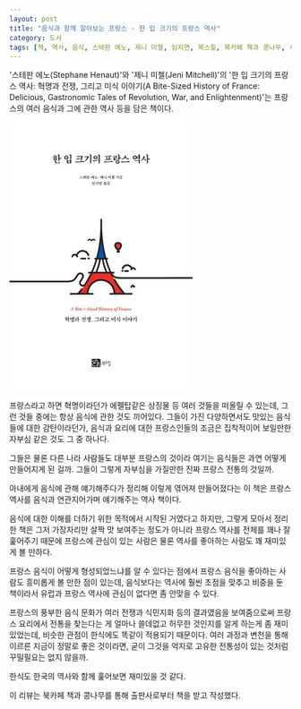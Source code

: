 ```yaml
---
layout: post
title: "음식과 함께 알아보는 프랑스 - 한 입 크기의 프랑스 역사"
category: 도서
tags: [책, 역사, 음식, 스테판 에노, 제니 미첼, 임지연, 북스힐, 북카페 책과 콩나무, 서평]
---
```


'스테판 에노(Stephane Henaut)'와
'제니 미첼(Jeni Mitchell)'의
'한 입 크기의 프랑스 역사: 혁명과 전쟁, 그리고 미식 이야기(A Bite-Sized History of France: Delicious, Gastronomic Tales of Revolution, War, and Enlightenment)'는
프랑스의 여러 음식과 그에 관한 역사 등을 담은 책이다.

![표지](/images/book/a-bite-sized-history-of-france-book-h480.jpg)

프랑스라고 하면 혁명이라던가 에펠탑같은 상징물 등 여러 것들을 떠올릴 수 있는데,
그런 것들 중에는 항상 음식에 관한 것도 끼어있다.
그들이 가진 다양하면서도 맛있는 음식들에 대한 감탄이라던가,
음식과 요리에 대한 프랑스인들의 조금은 집착적이어 보일만한 자부심 같은 것도 그 중 하나다.

그들은 물론 다른 나라 사람들도 대부분 프랑스의 것이라 여기는 음식들은 과연 어떻게 만들어지게 된 걸까.
그들이 그렇게 자부심을 가질만한 진짜 프랑스 전통의 것일까.

아내에게 음식에 관해 얘기해주다가 정리해 이렇게 엮어져 만들어졌다는 이 책은
프랑스 역사를 음식과 연관지어가며 얘기해주는 역사 책이다.

음식에 대한 이해를 더하기 위한 목적에서 시작된 거였다고 하지만,
그렇게 모아서 정리한 책은 그저 가장자리만 살짝 맛 보여주는 정도가 아니라
프랑스 역사를 전체를 꽤나 잘 훑어주기 때문에
프랑스에 관심이 있는 사람은 물론
역사를 좋아하는 사람도 꽤 재미있게 볼 만하다.

프랑스 음식이 어떻게 형성되었느냐를 알 수 있다는 점에서
프랑스 음식을 좋아하는 사람도 흥미롭게 볼 만한 점이 있는데,
음식보다는 역사에 훨씬 초점을 맞추고 비중을 둔 책이라서
유럽과 프랑스 역사에 관심이 없다면 좀 안맞을 수 있다.

프랑스의 풍부한 음식 문화가 여러 전쟁과 식민지화 등의 결과였음을 보여줌으로써
프랑스 요리에서 전통을 찾는다는 게 얼마나 쓸데없고 허무한 것인지를 알게 하는게 좀 재미있었는데,
비슷한 관점이 한식에도 똑같이 적용되기 때문이다.
여러 과정과 변천을 통해 이르른 지금이 정말로 좋은 것이라면,
굳이 그것을 억지로 고유한 전통성이 있는 것처럼 꾸밀필요는 없지 않을까.

한식도 한국의 역사와 함께 훑어보면 재미있을 것 같다.



<div class="im im-info">
이 리뷰는 북카페 책과 콩나무를 통해 출판사로부터 책을 받고 작성했다.
</div>
